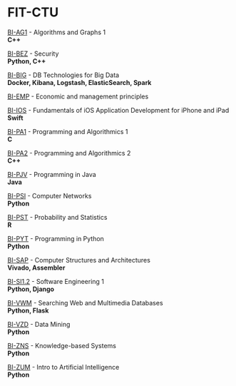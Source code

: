 # FIT-CTU

[BI-AG1](https://github.com/SimonMinarik/FIT-CTU/tree/main/BI-AG1) - Algorithms and Graphs 1<br>
**C++**

[BI-BEZ](https://github.com/SimonMinarik/FIT-CTU/tree/main/BI-BEZ) - Security<br>
**Python, C++**

[BI-BIG](https://github.com/SimonMinarik/FIT-CTU/tree/main/BI-BIG) - DB Technologies for Big Data<br>
**Docker, Kibana, Logstash, ElasticSearch, Spark**

[BI-EMP](https://github.com/SimonMinarik/FIT-CTU/tree/main/BI-EMP) - Economic and management principles

[BI-IOS](https://github.com/SimonMinarik/FIT-CTU/tree/main/BI-IOS) - Fundamentals of iOS Application Development for iPhone and iPad<br>
**Swift**

[BI-PA1](https://github.com/SimonMinarik/FIT-CTU/tree/main/BI-PA1) - Programming and Algorithmics 1<br>
**C**

[BI-PA2](https://github.com/SimonMinarik/FIT-CTU/tree/main/BI-PA2) - Programming and Algorithmics 2<br>
**C++**

[BI-PJV](https://github.com/SimonMinarik/FIT-CTU/tree/main/BI-PJV) - Programming in Java<br>
**Java**

[BI-PSI](https://github.com/SimonMinarik/FIT-CTU/tree/main/BI-PSI) - Computer Networks<br>
**Python**

[BI-PST](https://github.com/SimonMinarik/FIT-CTU/tree/main/BI-PST) - Probability and Statistics<br>
**R**

[BI-PYT](https://github.com/SimonMinarik/FIT-CTU/tree/main/BI-PYT) - Programming in Python<br>
**Python**

[BI-SAP](https://github.com/SimonMinarik/FIT-CTU/tree/main/BI-SAP) - Computer Structures and Architectures<br>
**Vivado, Assembler**

[BI-SI1.2](https://github.com/SimonMinarik/FIT-CTU/tree/main/BI-SI1.2) - Software Engineering 1<br>
**Python, Django**

[BI-VWM](https://github.com/SimonMinarik/FIT-CTU/tree/main/BI-VWM) - Searching Web and Multimedia Databases<br>
**Python, Flask**

[BI-VZD](https://github.com/SimonMinarik/FIT-CTU/tree/main/BI-VZD) - Data Mining<br>
**Python**

[BI-ZNS](https://github.com/SimonMinarik/FIT-CTU/tree/main/BI-ZNS) - Knowledge-based Systems<br>
**Python**

[BI-ZUM](https://github.com/SimonMinarik/FIT-CTU/tree/main/BI-ZUM) - Intro to Artificial Intelligence<br>
**Python**
